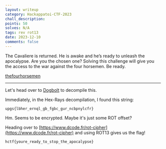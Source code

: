 ```yaml
---
layout: writeup
category: Hackappatoi-CTF-2023
chall_description:
points: 50
solves: N/A
tags: rev rot13
date: 2023-12-10
comments: false
---
```


The Cavaliere is returned. He is awake and he’s ready to unleash the apocalypse. Are you the chosen one? Solving this challenge will give you the access to the war against the four horsemen. Be ready.  

[thefourhorsemen](https://github.com/Nightxade/ctf-writeups/blob/master/assets/CTFs/Hackappatoi-CTF-2023/thefourhorsemen)

---

Let's head over to [Dogbolt](https://dogbolt.org/?id=f716f53f-44ad-42f7-8f53-60b52a5358ff#Hex-Rays=158) to decompile this.  

Immediately, in the Hex-Rays decompilation, I found this string:  

    upgs{lbher_ernql_gb_fgbc_gur_ncbpnylcfr}

Hm. Seems to be encrypted. Maybe it's just some ROT offset?  

Heading over to [https://www.dcode.fr/rot-cipher](https://www.dcode.fr/rot-cipher) and using ROT13 gives us the flag!  

	hctf{youre_ready_to_stop_the_apocalypse}
